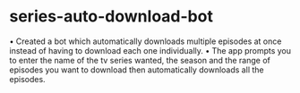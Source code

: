 # series-auto-download-bot
• Created a bot which automatically downloads multiple episodes at once instead of having to download each
one individually.
• The app prompts you to enter the name of the tv series wanted, the season and the range of episodes you
want to download then automatically downloads all the episodes.
